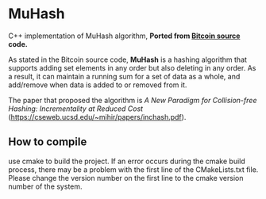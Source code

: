 # MuHash

C++ implementation of MuHash algorithm, **Ported from [Bitcoin source](https://github.com/bitcoin/bitcoin) code.** 

As stated in the Bitcoin source code, **MuHash** is a hashing algorithm that supports adding set elements in any order but also deleting in any order. As a result, it can maintain a 
running sum for a set of data as a whole, and add/remove when data is added to or removed from it.

The paper that proposed the algorithm is *A New Paradigm for Collision-free Hashing:
Incrementality at Reduced Cost* (https://cseweb.ucsd.edu/~mihir/papers/inchash.pdf).

## How to compile

use cmake to build the project. If an error occurs during the cmake build process, there may be a problem with the first line of the CMakeLists.txt file. Please change the version number on the first line to the cmake version number of the system.

